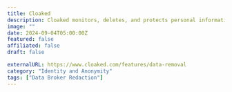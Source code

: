```yaml
---
title: Cloaked
description: Cloaked monitors, deletes, and protects personal information.
image: ""
date: 2024-09-04T05:00:00Z
featured: false
affiliated: false
draft: false

externalURL: https://www.cloaked.com/features/data-removal
category: "Identity and Anonymity"
tags: ["Data Broker Redaction"]
---
```

